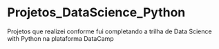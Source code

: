 # Projetos_DataScience_Python
Projetos que realizei conforme fui completando a trilha de Data Science with Python na plataforma DataCamp
